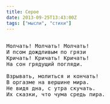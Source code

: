 ```yaml
---
title: Серое
date: 2013-09-25T13:43:00Z
tags: ["мысли", "стихи"]
---
```


<pre>

Молчать! Молчать! Молчать!
И псом дождливым по грязи
Кричать! Кричать! Кричать!
На сон грядущий погляди.

Взрывать, молиться и кончать!
В оргазме на вершине мира.
Не видя дна, с утра скучать.
Их сказки, что чума средь пира.

</pre>